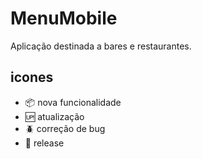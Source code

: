 # MenuMobile
Aplicação destinada a bares e restaurantes.

## icones

- :package: nova funcionalidade
- :up: atualização
- :beetle: correção de bug
- :checkered_flag: release